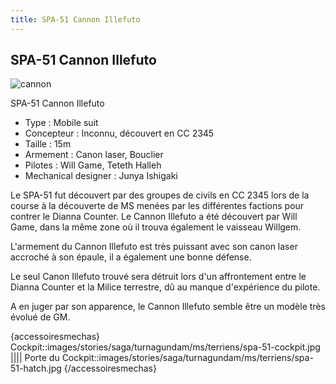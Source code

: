 ```yaml
---
title: SPA-51 Cannon Illefuto
---
```


SPA-51 Cannon Illefuto
----------------------

![cannon](/images/stories/saga/turnagundam/ms/terriens/cannon.png)


SPA-51 Cannon Illefuto


* Type : Mobile suit
* Concepteur : Inconnu, découvert en CC 2345
* Taille : 15m
* Armement : Canon laser, Bouclier
* Pilotes : Will Game, Teteth Halleh
* Mechanical designer : Junya Ishigaki


Le SPA-51 fut découvert par des groupes de civils en CC 2345 lors de la course à la découverte de MS menées par les différentes factions pour contrer le Dianna Counter. Le Cannon Illefuto a été découvert par Will Game, dans la même zone où il trouva également le vaisseau Willgem.


L'armement du Cannon Illefuto est très puissant avec son canon laser accroché à son épaule, il a également une bonne défense.


Le seul Canon Illefuto trouvé sera détruit lors d'un affrontement entre le Dianna Counter et la Milice terrestre, dû au manque d'expérience du pilote.


A en juger par son apparence, le Cannon Illefuto semble être un modèle très évolué de GM.


{accessoiresmechas}
Cockpit::images/stories/saga/turnagundam/ms/terriens/spa-51-cockpit.jpg
||||
Porte du Cockpit::images/stories/saga/turnagundam/ms/terriens/spa-51-hatch.jpg
{/accessoiresmechas}